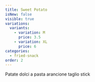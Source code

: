 ```yaml
---
title: Sweet Potato
isNew: false
visible: true
variations:
  variants:
    - variation: M
      price: 3.5
    - variation: XL
      price: 6
categories:
  - fried-snack
order: 2
---
```


Patate dolci a pasta arancione taglio stick
